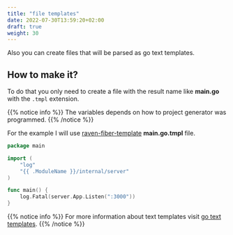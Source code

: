 ```yaml
---
title: "file templates"
date: 2022-07-30T13:59:20+02:00
draft: true
weight: 30
---
```


Also you can create files that will be parsed as go text templates.

## How to make it?
To do that you only need to create a file with the result name like **main.go** with the `.tmpl` extension.

{{% notice info %}}
The variables depends on how to project generator was programmed.
{{% /notice %}}

For the example I will use [raven-fiber-template](https://github.com/4strodev/raven-fiber-template) **main.go.tmpl** file.

```go
package main

import (
    "log"
    "{{ .ModuleName }}/internal/server"
)

func main() {
    log.Fatal(server.App.Listen(":3000"))
}
```

{{% notice info %}}
For more information about text templates visit [go text templates](https://pkg.go.dev/text/template).
{{% /notice %}}
